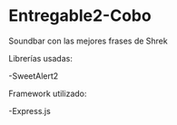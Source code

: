 # Entregable2-Cobo

Soundbar con las mejores frases de Shrek

Librerías usadas:

-SweetAlert2

Framework utilizado:

-Express.js